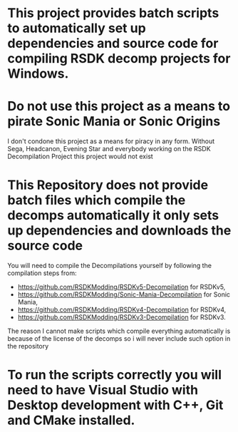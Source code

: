 # This project provides batch scripts to automatically set up dependencies and source code for compiling RSDK decomp projects for Windows.
# Do not use this project as a means to pirate Sonic Mania or Sonic Origins
I don't condone this project as a means for piracy in any form. Without Sega, Headcanon, Evening Star and everybody working on the RSDK Decompilation Project this project would not exist 
# This Repository does not provide batch files which compile the decomps automatically it only sets up dependencies and downloads the source code
You will need to compile the Decompilations yourself by following the compilation steps from:

- https://github.com/RSDKModding/RSDKv5-Decompilation for RSDKv5,
- https://github.com/RSDKModding/Sonic-Mania-Decompilation for Sonic Mania,
- https://github.com/RSDKModding/RSDKv4-Decompilation for RSDKv4,
- https://github.com/RSDKModding/RSDKv3-Decompilation for RSDKv3.

The reason I cannot make scripts which compile everything automatically is because of the license of the decomps so i will never include such option in the repository
# To run the scripts correctly you will need to have Visual Studio with Desktop development with C++, Git and CMake installed.

